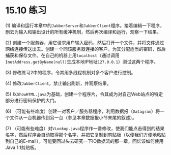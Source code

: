 # 15.10 练习

\(1\) 编译和运行本章中的`JabberServer`和`JabberClient`程序。接着编辑一下程序，删去为输入和输出设计的所有缓冲机制，然后再次编译和运行，观察一下结果。

\(2\) 创建一个服务器，用它请求用户输入密码，然后打开一个文件，并将文件通过网络连接传送出去。创建一个同该服务器连接的客户，为其分配适当的密码，然后捕获和保存文件。在自己的机器上用`localhost`（通过调用`InetAddress.getByName(null)`生成本地IP地址`127.0.0.1`）测试这两个程序。

\(3\) 修改练习2中的程序，令其用多线程机制对多个客户进行控制。

\(4\) 修改`JabberClient`，禁止输出刷新，并观察结果。

\(5\) 以`ShowHTML.java`为基础，创建一个程序片，令其成为对自己Web站点的特定部分进行密码保护的大门。

\(6\) （可能有些难度）创建一对客户／服务器程序，利用数据报（`Datagram`）将一个文件从一台机器传到另一台（参见本章数据报小节末尾的叙述）。

\(7\) （可能有些难度）对`VLookup.java`程序作一番修改，使我们能点击得到的结果名字，然后程序会自动取得那个名字，并把它复制到剪贴板（以便我们方便地粘贴到自己的E-mail）。可能要回过头去研究一下IO数据流的那一章，回忆该如何使用Java 1.1剪贴板。

